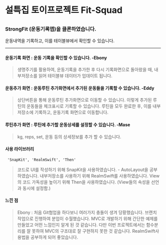 # 설특집 토이프로젝트 Fit-Squad

## 
### StrongFit (운동기록앱)을 클론하였습니다.
운동내역을 기록하고, 이를 테이블뷰에서 확인할 수 있습니다.

----
  
#### 운동기록 화면 : 운동 기록을 확인할 수 있습니다. -Ebony
> 생명주기를 활용하여, 운동기록을 추가한 후 다시 기록화면으로 돌아왔을 때, 내부저장소를 읽어 테이블뷰 데이터가 업데이트 됩니다. 


#### 운동추가 화면 : 운동루틴 추가화면에서 추가된 운동들을 기록할 수 있습니다. -Eddy
> 상단버튼을 통해 운동루틴 추가화면으로 이동할 수 있습니다.
> 이렇게 추가된 루틴의 운동들을 체크표시로 기록할 수 있습니다.
> 루틴을 모두 완료한 후, 이를 내부저장소에 기록하고, 운동기록 화면으로 이동합니다.


#### 루틴추가 화면 : 루틴에 추가할 운동상세를 설정할 수 있습니다. -Mase
> kg, reps, set, 운동 등의 상세정보를 추가 할 수 있습니다.
  
#### 사용 라이브러리
     'SnapKit', 'RealmSwift', 'Then'
> 코드로 UI를 작성하기 위해 SnapKit을 사용하였습니다. - AutoLayout을 공부하였습니다.
> 내부저장소를 사용하기 위해 RealmSwift를 사용하였습니다.
> View의 코드 가독성을 높이기 위해 Then을 사용하였습니다. (View들의 속성을 선언과 동시에 설정함.)

#### 느낀 점
> Ebony : 처음 Git협업을 하다보니 여러가지 충돌이 생겨 당황했습니다. 브랜치 작업으로 진행하여 분업이 수월했습니다.
> MVC로 개발하기 위해 간단한 예제를 만들었고 어떤 느낌인지 알게 된 것 같습니다. 다만 이번 프로젝트에서는 함수분리를 잘 못하여 MVC의 구조대로 잘 구현하지 못한 것 같습니다.
> RealmSwift사용법을 공부하게 되어 좋았습니다.
